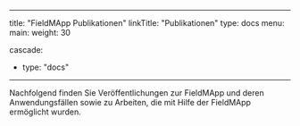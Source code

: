 
---
title: "FieldMApp Publikationen"
linkTitle: "Publikationen"
type: docs
menu:
  main:
    weight: 30
    
cascade:
- type: "docs"
---

Nachfolgend finden Sie Veröffentlichungen zur FieldMApp und deren Anwendungsfällen sowie zu Arbeiten, die mit Hilfe der FieldMApp ermöglicht wurden.
